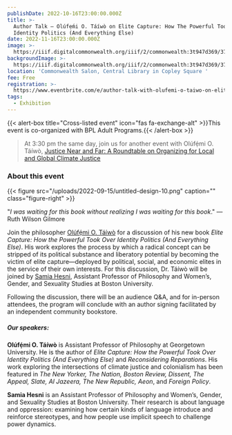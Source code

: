 ```yaml
---
publishDate: 2022-10-16T23:00:00.000Z
title: >-
  Author Talk — Olúfẹ́mi O. Táíwò on Elite Capture: How The Powerful Took Over
  Identity Politics (And Everything Else)
date: 2022-11-16T23:00:00.000Z
image: >-
  https://iiif.digitalcommonwealth.org/iiif/2/commonwealth:3t947d369/377,803,3378,1799/,1200/0/default.jpg
backgroundImage: >-
  https://iiif.digitalcommonwealth.org/iiif/2/commonwealth:3t947d369/377,803,3378,1799/,1200/0/default.jpg
location: 'Commonwealth Salon, Central Library in Copley Square '
fee: Free
registration: >-
  https://www.eventbrite.com/e/author-talk-with-olufemi-o-taiwo-on-elite-capture-tickets-419828557517
tags:
  - Exhibition
---
```


{{\< alert-box title="Cross-listed event" icon="fas fa-exchange-alt" >}}This event is co-organized with BPL Adult Programs.{{\< /alert-box >}}

> At 3:30 pm the same day, join us for another event with Olúfẹ́mi O. Táíwò, [Justice Near and Far: A Roundtable on Organizing for Local and Global Climate Justice]()

### About this event

{{< figure src="/uploads/2022-09-15/untitled-design-10.png" caption="" class="figure-right" >}}

"*I was waiting for this book without realizing I was waiting for this book*." — Ruth Wilson Gilmore

Join the philosopher [Olúfẹ́mi O. Táíwò](http://www.olufemiotaiwo.com) for a discussion of his new book *Elite Capture: How the Powerful Took Over Identity Politics (And Everything Else)*. His work explores the process by which a radical concept can be stripped of its political substance and liberatory potential by becoming the victim of elite capture—deployed by political, social, and economic elites in the service of their own interests. For this discussion, Dr. Táíwò will be joined by [Samia Hesni](http://www.samiahesni.com/), Assistant Professor of Philosophy and Women’s, Gender, and Sexuality Studies at Boston University.

Following the discussion, there will be an audience Q\&A, and for in-person attendees, the program will conclude with an author signing facilitated by an independent community bookstore.

##### Our speakers:

**Olúfẹ́mi O. Táíwò** is Assistant Professor of Philosophy at Georgetown University. He is the author of *Elite Capture: How the Powerful Took Over Identity Politics (And Everything Else)* and *Reconsidering Reparations*. His work exploring the intersections of climate justice and colonialism has been featured in *The New Yorker, The Nation, Boston Review, Dissent, The Appeal, Slate, Al Jazeera, The New Republic, Aeon*, and *Foreign Policy*.

**Samia Hesni** is an Assistant Professor of Philosophy and Women’s, Gender, and Sexuality Studies at Boston University. Their research is about language and oppression: examining how certain kinds of language introduce and reinforce stereotypes, and how people use implicit speech to challenge power dynamics.
